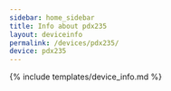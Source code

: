 ```yaml
---
sidebar: home_sidebar
title: Info about pdx235
layout: deviceinfo
permalink: /devices/pdx235/
device: pdx235
---
```

{% include templates/device_info.md %}
